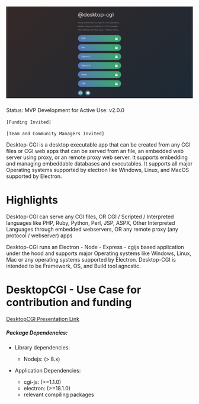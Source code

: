 ![Desktop CGI](https://github.com/desktop-cgi/desktop-cgi/blob/master/dev_support/assets/desktop-cgi.jpeg)

Status: MVP Development for Active Use: v2.0.0

`[Funding Invited]`

`[Team and Community Managers Invited]`

Desktop-CGI is a desktop executable app that can be created from any CGI files or CGI web apps that can be served from an file, an embedded web server using proxy, or an remote proxy web server. It supports embedding and managing embeddable databases and executables. It supports all major Operating systems supported by electron like Windows, Linux, and MacOS supported by Electron.


# Highlights


Desktop-CGI can serve any CGI files, OR CGI / Scripted / Interpreted languages like PHP, Ruby, Python, Perl, JSP, ASPX, Other Interpreted Languages through embedded webservers, OR any remote proxy (any protocol / webserver) apps 

Desktop-CGI runs an Electron - Node - Express - cgijs based application under the hood and supports major Operating systems like Windows, Linux, Mac or any operating systems supported by Electron. Desktop-CGI is intended to be Framework, OS, and Build tool agnostic.


# DesktopCGI - Use Case for contribution and funding

[DesktopCGI Presentation Link](https://www.slideshare.net/Ganesh745959/desktopcgi-252630937)

##### Package Dependencies:

* Library dependencies:
    - Nodejs: (> 8.x)

* Application Dependencies:
    - cgi-js: (>=1.1.0)
    - electron: (>=18.1.0)
    - relevant compiling packages
